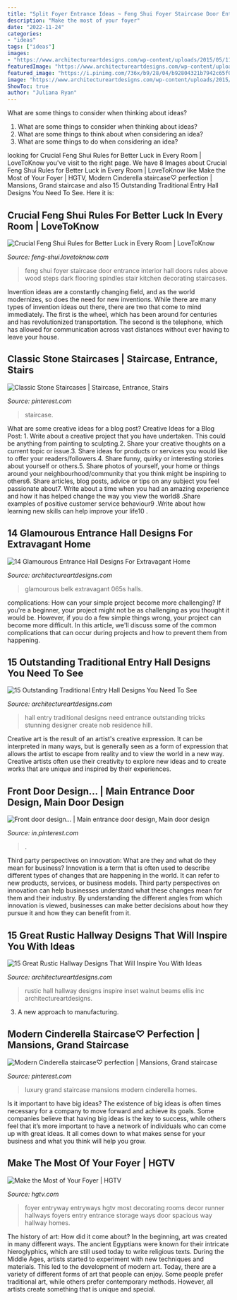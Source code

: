 ```yaml
---
title: "Split Foyer Entrance Ideas ~ Feng Shui Foyer Staircase Door Entrance Interior Hall Doors Rules Above Wood Steps Dark Flooring Spindles Stair Kitchen Decorating Staircases"
description: "Make the most of your foyer"
date: "2022-11-24"
categories:
- "ideas"
tags: ["ideas"]
images:
- "https://www.architectureartdesigns.com/wp-content/uploads/2015/05/1187.jpg"
featuredImage: "https://www.architectureartdesigns.com/wp-content/uploads/2016/09/15-Great-Rustic-Hallway-Designs-That-Will-Inspire-You-With-Ideas-11-630x846.jpg"
featured_image: "https://i.pinimg.com/736x/b9/28/04/b92804321b7942c65f0a70aaebdc7787.jpg"
image: "https://www.architectureartdesigns.com/wp-content/uploads/2015/05/1187.jpg"
ShowToc: true
author: "Juliana Ryan"
---
```



What are some things to consider when thinking about ideas?
1. What are some things to consider when thinking about ideas?
2. What are some things to think about when considering an idea?
3. What are some things to do when considering an idea?

	

		
looking for Crucial Feng Shui Rules for Better Luck in Every Room | LoveToKnow you've visit to the right page. We have 8 Images about Crucial Feng Shui Rules for Better Luck in Every Room | LoveToKnow like Make the Most of Your Foyer | HGTV, Modern Cinderella staircase♡ perfection | Mansions, Grand staircase and also 15 Outstanding Traditional Entry Hall Designs You Need To See. Here it is:
		
    
## Crucial Feng Shui Rules For Better Luck In Every Room | LoveToKnow

<img loading=lazy src="https://cf.ltkcdn.net/feng-shui/images/std/102266-180x270-Staircase_front_door.jpg" onerror="this.onerror=null;this.src='https://tse2.mm.bing.net/th?id=OIP.b-lrV2MddkyuKMt6D4Mv3wHaLH&amp;pid=15.1';" alt="Crucial Feng Shui Rules for Better Luck in Every Room | LoveToKnow">

_Source: feng-shui.lovetoknow.com_

>feng shui foyer staircase door entrance interior hall doors rules above wood steps dark flooring spindles stair kitchen decorating staircases. 

	

Invention ideas are a constantly changing field, and as the world modernizes, so does the need for new inventions. While there are many types of invention ideas out there, there are two that come to mind immediately. The first is the wheel, which has been around for centuries and has revolutionized transportation. The second is the telephone, which has allowed for communication across vast distances without ever having to leave your house.

    
## Classic Stone Staircases | Staircase, Entrance, Stairs

<img loading=lazy src="https://i.pinimg.com/736x/b9/28/04/b92804321b7942c65f0a70aaebdc7787.jpg" onerror="this.onerror=null;this.src='https://tse3.mm.bing.net/th?id=OIP.-N2i3QMDiFdMoO5wwjQtfgHaJ3&amp;pid=15.1';" alt="Classic Stone Staircases | Staircase, Entrance, Stairs">

_Source: pinterest.com_

>staircase. 

	

What are some creative ideas for a blog post?
Creative Ideas for a Blog Post: 1. Write about a creative project that you have undertaken. This could be anything from painting to sculpting.2. Share your creative thoughts on a current topic or issue.3. Share ideas for products or services you would like to offer your readers/followers.4. Share funny, quirky or interesting stories about yourself or others.5. Share photos of yourself, your home or things around your neighbourhood/community that you think might be inspiring to others6. Share articles, blog posts, advice or tips on any subject you feel passionate about7. Write about a time when you had an amazing experience and how it has helped change the way you view the world8 .Share examples of positive customer service behaviour9 .Write about how learning new skills can help improve your life10 .

    
## 14 Glamourous Entrance Hall Designs For Extravagant Home

<img loading=lazy src="https://www.architectureartdesigns.com/wp-content/uploads/2015/05/1187.jpg" onerror="this.onerror=null;this.src='https://tse2.mm.bing.net/th?id=OIP.xaY5Bt3aGP4sLgQkLPgYtQHaF6&amp;pid=15.1';" alt="14 Glamourous Entrance Hall Designs For Extravagant Home">

_Source: architectureartdesigns.com_

>glamourous belk extravagant 065s halls. 

	

complications: How can your simple project become more challenging?
If you're a beginner, your project might not be as challenging as you thought it would be. However, if you do a few simple things wrong, your project can become more difficult. In this article, we'll discuss some of the common complications that can occur during projects and how to prevent them from happening.

    
## 15 Outstanding Traditional Entry Hall Designs You Need To See

<img loading=lazy src="https://www.architectureartdesigns.com/wp-content/uploads/2018/07/15-Outstanding-Traditional-Entry-Hall-Designs-You-Need-To-See-5.jpg" onerror="this.onerror=null;this.src='https://tse1.mm.bing.net/th?id=OIP.RdRmrcXndi8tn-wyM361kwHaLH&amp;pid=15.1';" alt="15 Outstanding Traditional Entry Hall Designs You Need To See">

_Source: architectureartdesigns.com_

>hall entry traditional designs need entrance outstanding tricks stunning designer create nob residence hill. 

	

Creative art is the result of an artist's creative expression. It can be interpreted in many ways, but is generally seen as a form of expression that allows the artist to escape from reality and to view the world in a new way. Creative artists often use their creativity to explore new ideas and to create works that are unique and inspired by their experiences.

    
## Front Door Design... | Main Entrance Door Design, Main Door Design

<img loading=lazy src="https://i.pinimg.com/736x/77/c3/9f/77c39f6c859d4372cf494d63836dc0dc.jpg" onerror="this.onerror=null;this.src='https://tse1.mm.bing.net/th?id=OIP.5_tSU6o5A8wDsHuhyuQw3wHaLi&amp;pid=15.1';" alt="Front door design... | Main entrance door design, Main door design">

_Source: in.pinterest.com_

>. 

	

Third party perspectives on innovation: What are they and what do they mean for business?
Innovation is a term that is often used to describe different types of changes that are happening in the world. It can refer to new products, services, or business models. Third party perspectives on innovation can help businesses understand what these changes mean for them and their industry. By understanding the different angles from which innovation is viewed, businesses can make better decisions about how they pursue it and how they can benefit from it.

    
## 15 Great Rustic Hallway Designs That Will Inspire You With Ideas

<img loading=lazy src="https://www.architectureartdesigns.com/wp-content/uploads/2016/09/15-Great-Rustic-Hallway-Designs-That-Will-Inspire-You-With-Ideas-11-630x846.jpg" onerror="this.onerror=null;this.src='https://tse4.mm.bing.net/th?id=OIP.a5LKSB-hPF6-vm_NP4j4UQHaJ8&amp;pid=15.1';" alt="15 Great Rustic Hallway Designs That Will Inspire You With Ideas">

_Source: architectureartdesigns.com_

>rustic hall hallway designs inspire inset walnut beams ellis inc architectureartdesigns. 

	

3. A new approach to manufacturing.

    
## Modern Cinderella Staircase♡ Perfection | Mansions, Grand Staircase

<img loading=lazy src="https://i.pinimg.com/736x/00/b8/e9/00b8e9c732e9ba6d8cdb5d12d99a31d4--grand-staircase-luxury-staircase.jpg" onerror="this.onerror=null;this.src='https://tse3.mm.bing.net/th?id=OIP.cM8AK4rflFb5-tCJxtf7ZwAAAA&amp;pid=15.1';" alt="Modern Cinderella staircase♡ perfection | Mansions, Grand staircase">

_Source: pinterest.com_

>luxury grand staircase mansions modern cinderella homes. 

	

Is it important to have big ideas?
The existence of big ideas is often times necessary for a company to move forward and achieve its goals. Some companies believe that having big ideas is the key to success, while others feel that it’s more important to have a network of individuals who can come up with great ideas. It all comes down to what makes sense for your business and what you think will help you grow.

    
## Make The Most Of Your Foyer | HGTV

<img loading=lazy src="http://hgtvhome.sndimg.com/content/dam/images/hgtv/fullset/2005/11/28/5/dec05decnews_firstimpressions_bar_V.jpg.rend.hgtvcom.616.822.suffix/1400936790499.jpeg" onerror="this.onerror=null;this.src='https://tse3.mm.bing.net/th?id=OIP.z1i590RU4WMVq5EjpksPcgHaJ4&amp;pid=15.1';" alt="Make the Most of Your Foyer | HGTV">

_Source: hgtv.com_

>foyer entryway entryways hgtv most decorating rooms decor runner hallways foyers entry entrance storage ways door spacious way hallway homes. 

	

The history of art: How did it come about?
In the beginning, art was created in many different ways. The ancient Egyptians were known for their intricate hieroglyphics, which are still used today to write religious texts. During the Middle Ages, artists started to experiment with new techniques and materials. This led to the development of modern art.
Today, there are a variety of different forms of art that people can enjoy. Some people prefer traditional art, while others prefer contemporary methods. However, all artists create something that is unique and special.

